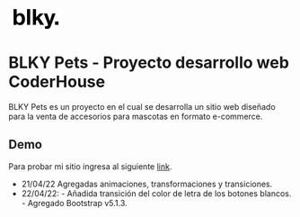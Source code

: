 <img src="images/logo0.png">

# BLKY Pets - Proyecto desarrollo web CoderHouse

BLKY Pets es un proyecto en el cual se desarrolla un sitio web diseñado para la venta de accesorios para mascotas en formato e-commerce.

## Demo

Para probar mi sitio ingresa al siguiente [link](https://estanisevl.github.io/blkypets/).

* 21/04/22 Agregadas animaciones, transformaciones y transiciones.
* 22/04/22: - Añadida transición del color de letra de los botones blancos.
            - Agregado Bootstrap v5.1.3.